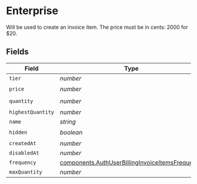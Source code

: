 # Enterprise

Will be used to create an invoice item. The price must be in cents: 2000 for $20.


## Fields

| Field                                                                                                              | Type                                                                                                               | Required                                                                                                           | Description                                                                                                        |
| ------------------------------------------------------------------------------------------------------------------ | ------------------------------------------------------------------------------------------------------------------ | ------------------------------------------------------------------------------------------------------------------ | ------------------------------------------------------------------------------------------------------------------ |
| `tier`                                                                                                             | *number*                                                                                                           | :heavy_minus_sign:                                                                                                 | N/A                                                                                                                |
| `price`                                                                                                            | *number*                                                                                                           | :heavy_check_mark:                                                                                                 | N/A                                                                                                                |
| `quantity`                                                                                                         | *number*                                                                                                           | :heavy_check_mark:                                                                                                 | N/A                                                                                                                |
| `highestQuantity`                                                                                                  | *number*                                                                                                           | :heavy_minus_sign:                                                                                                 | N/A                                                                                                                |
| `name`                                                                                                             | *string*                                                                                                           | :heavy_minus_sign:                                                                                                 | N/A                                                                                                                |
| `hidden`                                                                                                           | *boolean*                                                                                                          | :heavy_check_mark:                                                                                                 | N/A                                                                                                                |
| `createdAt`                                                                                                        | *number*                                                                                                           | :heavy_minus_sign:                                                                                                 | N/A                                                                                                                |
| `disabledAt`                                                                                                       | *number*                                                                                                           | :heavy_minus_sign:                                                                                                 | N/A                                                                                                                |
| `frequency`                                                                                                        | [components.AuthUserBillingInvoiceItemsFrequency](../../models/components/authuserbillinginvoiceitemsfrequency.md) | :heavy_minus_sign:                                                                                                 | N/A                                                                                                                |
| `maxQuantity`                                                                                                      | *number*                                                                                                           | :heavy_minus_sign:                                                                                                 | N/A                                                                                                                |